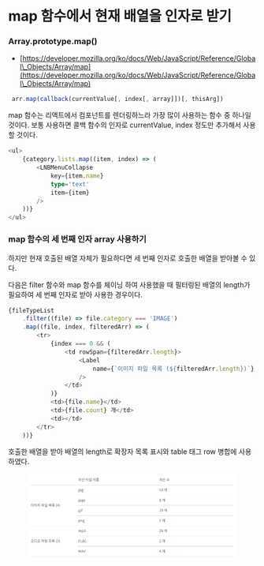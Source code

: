 # map 함수에서 현재 배열을 인자로 받기

### Array.prototype.map()

* [https://developer.mozilla.org/ko/docs/Web/JavaScript/Reference/Global\_Objects/Array/map](https://developer.mozilla.org/ko/docs/Web/JavaScript/Reference/Global\_Objects/Array/map)

```javascript
 arr.map(callback(currentValue[, index[, array]])[, thisArg])
```



map 함수는 리액트에서 컴포넌트를 렌더링하느라 가장 많이 사용하는 함수 중 하나일 것이다. 보통 사용하면 콜백 함수의 인자로 currentValue, index 정도만 추가해서 사용할 것이다.

```typescript
<ul>
    {category.lists.map((item, index) => (
        <LNBMenuCollapse
            key={item.name}
            type='text'
            item={item}
        />
    ))}
</ul>
```



### map 함수의 세  번째 인자 array 사용하기

하지만 현재 호출된 배열 자체가 필요하다면 세 번째 인자로 호출한 배열을 받아볼 수 있다.&#x20;

다음은 filter 함수와 map 함수를 체이닝 하여 사용했을 때 필터링된 배열의 length가 필요하여 세 번째 인자로 받아 사용한 경우이다.

```typescript
{fileTypeList
    .filter((file) => file.category === 'IMAGE')
    .map((file, index, filteredArr) => (
        <tr>
            {index === 0 && (
                <td rowSpan={filteredArr.length}>
                    <Label
                        name={`이미지 파일 목록 (${filteredArr.length})`}
                    />
                </td>
            )}
            <td>{file.name}</td>
            <td>{file.count} 개</td>
            <td></td>
        </tr>
    ))}

```



호출한 배열을 받아 배열의 length로 확장자 목록 표시와 table 태그 row 병합에 사용하였다.

<figure><img src="../.gitbook/assets/image (1) (1).png" alt=""><figcaption></figcaption></figure>







